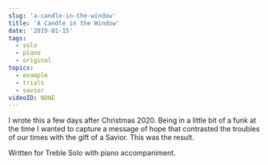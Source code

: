 ```yaml
---
slug: 'a-candle-in-the-window'
title: 'A Candle in the Window'
date: '2019-01-15'
tags:
  - solo
  - piano
  - original
topics:
  - example
  - trials
  - savior
videoID: NONE
---
```


I wrote this a few days after Christmas 2020. Being in a little bit of a funk at the time I wanted to capture a message of hope that contrasted the troubles of our times with the gift of a Savior. This was the result. 

Written for Treble Solo with piano accompaniment.
